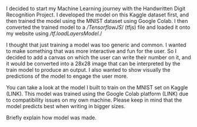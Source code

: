 I decided to start my Machine Learning journey with the Handwritten Digit Recognition Project. I developed the model on this Kaggle dataset first, and then trained the model using the MNIST dataset using Google Colab. I then converted the trained model to a */TensorflowJS*/ (tfjs) file and loaded it onto my website using */tf.loadLayersModel.*/

I thought that just training a model was too generic and common. I wanted to make something that was more interactive and fun for the user. So I decided to add a canvas on which the user can write their number on it, and it would be converted into a 28x28 image that can be interpreted by the train model to produce an output. I also wanted to show visually the predictions of the model to engage the user more.

You can take a look at the model I built to train on the MNIST set on Kaggle (LINK). This model was trained using the Google Colab platform (LINK) due to compatibility issues on my own machine. Please keep in mind that the model predicts best when writing in bigger sizes.

Briefly explain how model was made. 

